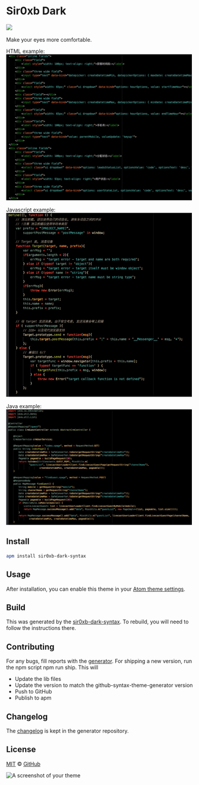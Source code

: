 # Sir0xb Dark

![](https://img.shields.io/apm/dm/sir0xb-dark-syntax.svg?maxAge=259200)

Make your eyes more comfortable.

HTML example:<br>
<img src="https://github.com/Sir0xb/sir0xb-dark-syntax/raw/master/html.png" width="500" />

Javascript example:<br>
<img src="https://github.com/Sir0xb/sir0xb-dark-syntax/raw/master/js.png" width="500" />

Java example:<br>
<img src="https://github.com/Sir0xb/sir0xb-dark-syntax/raw/master/java.png" width="500" />

## Install

```bash
apm install sir0xb-dark-syntax
```

## Usage

After installation, you can enable this theme in your [Atom theme settings](http://flight-manual.atom.io/using-atom/sections/atom-packages/#_atom_themes).

## Build

This was generated by the [sir0xb-dark-syntax](https://github.com/Sir0xb/sir0xb-dark-syntax). To rebuild, you will need to follow the instructions there.

## Contributing

For any bugs, fill reports with the [generator](https://github.com/Sir0xb/sir0xb-dark-syntax/issues). For shipping a new version, run the npm script npm run ship. This will

* Update the lib files
* Update the version to match the github-syntax-theme-generator version
* Push to GitHub
* Publish to apm

## Changelog

The [changelog](https://github.com/Sir0xb/sir0xb-dark-syntax/blob/master/CHANGELOG.md) is kept in the generator repository.

## License

[MIT](https://github.com/Sir0xb/sir0xb-dark-syntax/blob/master/LICENSE.md) © [GitHub](https://github.com/)

![A screenshot of your theme](https://f.cloud.github.com/assets/69169/2289498/4c3cb0ec-a009-11e3-8dbd-077ee11741e5.gif)
